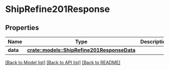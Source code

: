 # ShipRefine201Response

## Properties

Name | Type | Description | Notes
------------ | ------------- | ------------- | -------------
**data** | [**crate::models::ShipRefine201ResponseData**](Ship_Refine_201_Response_data.md) |  | 

[[Back to Model list]](../README.md#documentation-for-models) [[Back to API list]](../README.md#documentation-for-api-endpoints) [[Back to README]](../README.md)


